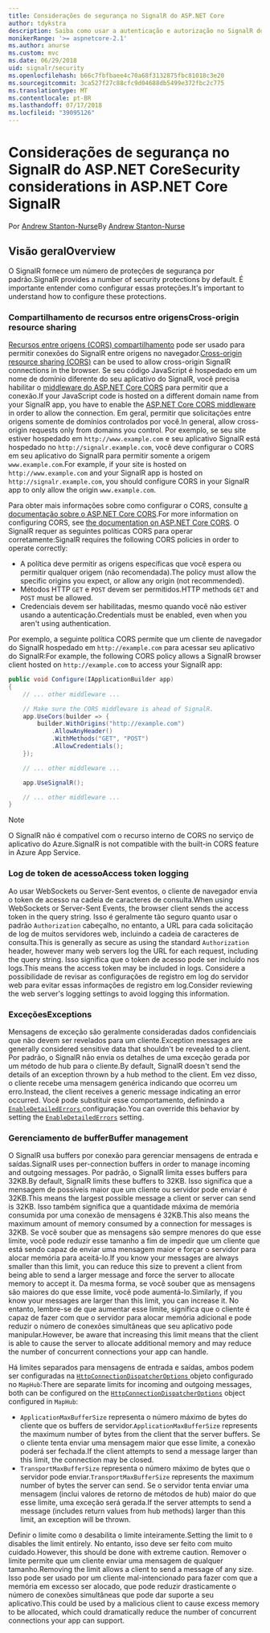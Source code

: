 ```yaml
---
title: Considerações de segurança no SignalR do ASP.NET Core
author: tdykstra
description: Saiba como usar a autenticação e autorização no SignalR do ASP.NET Core.
monikerRange: '>= aspnetcore-2.1'
ms.author: anurse
ms.custom: mvc
ms.date: 06/29/2018
uid: signalr/security
ms.openlocfilehash: b66c7fbfbaee4c70a68f3132875fbc81018c3e20
ms.sourcegitcommit: 3ca527f27c88cfc9d04688db5499e372fbc2c775
ms.translationtype: MT
ms.contentlocale: pt-BR
ms.lasthandoff: 07/17/2018
ms.locfileid: "39095126"
---
```

# <a name="security-considerations-in-aspnet-core-signalr"></a><span data-ttu-id="58b68-103">Considerações de segurança no SignalR do ASP.NET Core</span><span class="sxs-lookup"><span data-stu-id="58b68-103">Security considerations in ASP.NET Core SignalR</span></span>

<span data-ttu-id="58b68-104">Por [Andrew Stanton-Nurse](https://twitter.com/anurse)</span><span class="sxs-lookup"><span data-stu-id="58b68-104">By [Andrew Stanton-Nurse](https://twitter.com/anurse)</span></span>

## <a name="overview"></a><span data-ttu-id="58b68-105">Visão geral</span><span class="sxs-lookup"><span data-stu-id="58b68-105">Overview</span></span>

<span data-ttu-id="58b68-106">O SignalR fornece um número de proteções de segurança por padrão.</span><span class="sxs-lookup"><span data-stu-id="58b68-106">SignalR provides a number of security protections by default.</span></span> <span data-ttu-id="58b68-107">É importante entender como configurar essas proteções.</span><span class="sxs-lookup"><span data-stu-id="58b68-107">It's important to understand how to configure these protections.</span></span>

### <a name="cross-origin-resource-sharing"></a><span data-ttu-id="58b68-108">Compartilhamento de recursos entre origens</span><span class="sxs-lookup"><span data-stu-id="58b68-108">Cross-origin resource sharing</span></span>

<span data-ttu-id="58b68-109">[Recursos entre origens (CORS) compartilhamento](https://en.wikipedia.org/wiki/Cross-origin_resource_sharing) pode ser usado para permitir conexões do SignalR entre origens no navegador.</span><span class="sxs-lookup"><span data-stu-id="58b68-109">[Cross-origin resource sharing (CORS)](https://en.wikipedia.org/wiki/Cross-origin_resource_sharing) can be used to allow cross-origin SignalR connections in the browser.</span></span> <span data-ttu-id="58b68-110">Se seu código JavaScript é hospedado em um nome de domínio diferente do seu aplicativo do SignalR, você precisa habilitar o [middleware do ASP.NET Core CORS](xref:security/cors) para permitir que a conexão.</span><span class="sxs-lookup"><span data-stu-id="58b68-110">If your JavaScript code is hosted on a different domain name from your SignalR app, you have to enable the [ASP.NET Core CORS middleware](xref:security/cors) in order to allow the connection.</span></span> <span data-ttu-id="58b68-111">Em geral, permitir que solicitações entre origens somente de domínios controlados por você.</span><span class="sxs-lookup"><span data-stu-id="58b68-111">In general, allow cross-origin requests only from domains you control.</span></span> <span data-ttu-id="58b68-112">Por exemplo, se seu site estiver hospedado em `http://www.example.com` e seu aplicativo SignalR está hospedado no `http://signalr.example.com`, você deve configurar o CORS em seu aplicativo do SignalR para permitir somente a origem `www.example.com`.</span><span class="sxs-lookup"><span data-stu-id="58b68-112">For example, if your site is hosted on `http://www.example.com` and your SignalR app is hosted on `http://signalr.example.com`, you should configure CORS in your SignalR app to only allow the origin `www.example.com`.</span></span>

<span data-ttu-id="58b68-113">Para obter mais informações sobre como configurar o CORS, consulte [a documentação sobre o ASP.NET Core CORS](xref:security/cors).</span><span class="sxs-lookup"><span data-stu-id="58b68-113">For more information on configuring CORS, see [the documentation on ASP.NET Core CORS](xref:security/cors).</span></span> <span data-ttu-id="58b68-114">O SignalR requer as seguintes políticas CORS para operar corretamente:</span><span class="sxs-lookup"><span data-stu-id="58b68-114">SignalR requires the following CORS policies in order to operate correctly:</span></span>

* <span data-ttu-id="58b68-115">A política deve permitir as origens específicas que você espera ou permitir qualquer origem (não recomendada).</span><span class="sxs-lookup"><span data-stu-id="58b68-115">The policy must allow the specific origins you expect, or allow any origin (not recommended).</span></span>
* <span data-ttu-id="58b68-116">Métodos HTTP `GET` e `POST` devem ser permitidos.</span><span class="sxs-lookup"><span data-stu-id="58b68-116">HTTP methods `GET` and `POST` must be allowed.</span></span>
* <span data-ttu-id="58b68-117">Credenciais devem ser habilitadas, mesmo quando você não estiver usando a autenticação.</span><span class="sxs-lookup"><span data-stu-id="58b68-117">Credentials must be enabled, even when you aren't using authentication.</span></span>

<span data-ttu-id="58b68-118">Por exemplo, a seguinte política CORS permite que um cliente de navegador do SignalR hospedado em `http://example.com` para acessar seu aplicativo do SignalR:</span><span class="sxs-lookup"><span data-stu-id="58b68-118">For example, the following CORS policy allows a SignalR browser client hosted on `http://example.com` to access your SignalR app:</span></span>

```csharp
public void Configure(IApplicationBuilder app)
{
    // ... other middleware ...

    // Make sure the CORS middleware is ahead of SignalR.
    app.UseCors(builder => {
        builder.WithOrigins("http://example.com")
            .AllowAnyHeader()
            .WithMethods("GET", "POST")
            .AllowCredentials();
    });

    // ... other middleware ...

    app.UseSignalR();

    // ... other middleware ...
}
```

> [!NOTE]
> <span data-ttu-id="58b68-119">O SignalR não é compatível com o recurso interno de CORS no serviço de aplicativo do Azure.</span><span class="sxs-lookup"><span data-stu-id="58b68-119">SignalR is not compatible with the built-in CORS feature in Azure App Service.</span></span>

### <a name="access-token-logging"></a><span data-ttu-id="58b68-120">Log de token de acesso</span><span class="sxs-lookup"><span data-stu-id="58b68-120">Access token logging</span></span>

<span data-ttu-id="58b68-121">Ao usar WebSockets ou Server-Sent eventos, o cliente de navegador envia o token de acesso na cadeia de caracteres de consulta.</span><span class="sxs-lookup"><span data-stu-id="58b68-121">When using WebSockets or Server-Sent Events, the browser client sends the access token in the query string.</span></span> <span data-ttu-id="58b68-122">Isso é geralmente tão seguro quanto usar o padrão `Authorization` cabeçalho, no entanto, a URL para cada solicitação de log de muitos servidores web, incluindo a cadeia de caracteres de consulta.</span><span class="sxs-lookup"><span data-stu-id="58b68-122">This is generally as secure as using the standard `Authorization` header, however many web servers log the URL for each request, including the query string.</span></span> <span data-ttu-id="58b68-123">Isso significa que o token de acesso pode ser incluído nos logs.</span><span class="sxs-lookup"><span data-stu-id="58b68-123">This means the access token may be included in logs.</span></span> <span data-ttu-id="58b68-124">Considere a possibilidade de revisar as configurações de registro em log do servidor web para evitar essas informações de registro em log.</span><span class="sxs-lookup"><span data-stu-id="58b68-124">Consider reviewing the web server's logging settings to avoid logging this information.</span></span>

### <a name="exceptions"></a><span data-ttu-id="58b68-125">Exceções</span><span class="sxs-lookup"><span data-stu-id="58b68-125">Exceptions</span></span>

<span data-ttu-id="58b68-126">Mensagens de exceção são geralmente consideradas dados confidenciais que não devem ser revelados para um cliente.</span><span class="sxs-lookup"><span data-stu-id="58b68-126">Exception messages are generally considered sensitive data that shouldn't be revealed to a client.</span></span> <span data-ttu-id="58b68-127">Por padrão, o SignalR não envia os detalhes de uma exceção gerada por um método de hub para o cliente.</span><span class="sxs-lookup"><span data-stu-id="58b68-127">By default, SignalR doesn't send the details of an exception thrown by a hub method to the client.</span></span> <span data-ttu-id="58b68-128">Em vez disso, o cliente recebe uma mensagem genérica indicando que ocorreu um erro.</span><span class="sxs-lookup"><span data-stu-id="58b68-128">Instead, the client receives a generic message indicating an error occurred.</span></span> <span data-ttu-id="58b68-129">Você pode substituir esse comportamento, definindo a [ `EnableDetailedErrors` ](xref:signalr/configuration#configure-server-options) configuração.</span><span class="sxs-lookup"><span data-stu-id="58b68-129">You can override this behavior by setting the [`EnableDetailedErrors`](xref:signalr/configuration#configure-server-options) setting.</span></span>

### <a name="buffer-management"></a><span data-ttu-id="58b68-130">Gerenciamento de buffer</span><span class="sxs-lookup"><span data-stu-id="58b68-130">Buffer management</span></span>

<span data-ttu-id="58b68-131">O SignalR usa buffers por conexão para gerenciar mensagens de entrada e saídas.</span><span class="sxs-lookup"><span data-stu-id="58b68-131">SignalR uses per-connection buffers in order to manage incoming and outgoing messages.</span></span> <span data-ttu-id="58b68-132">Por padrão, o SignalR limita esses buffers para 32KB.</span><span class="sxs-lookup"><span data-stu-id="58b68-132">By default, SignalR limits these buffers to 32KB.</span></span> <span data-ttu-id="58b68-133">Isso significa que a mensagem de possíveis maior que um cliente ou servidor pode enviar é 32KB.</span><span class="sxs-lookup"><span data-stu-id="58b68-133">This means the largest possible message a client or server can send is 32KB.</span></span> <span data-ttu-id="58b68-134">Isso também significa que a quantidade máxima de memória consumida por uma conexão de mensagens é 32KB.</span><span class="sxs-lookup"><span data-stu-id="58b68-134">This also means the maximum amount of memory consumed by a connection for messages is 32KB.</span></span> <span data-ttu-id="58b68-135">Se você souber que as mensagens são sempre menores do que esse limite, você pode reduzir esse tamanho a fim de impedir que um cliente que está sendo capaz de enviar uma mensagem maior e forçar o servidor para alocar memória para aceitá-lo.</span><span class="sxs-lookup"><span data-stu-id="58b68-135">If you know your messages are always smaller than this limit, you can reduce this size to prevent a client from being able to send a larger message and force the server to allocate memory to accept it.</span></span> <span data-ttu-id="58b68-136">Da mesma forma, se você souber que as mensagens são maiores do que esse limite, você pode aumentá-lo.</span><span class="sxs-lookup"><span data-stu-id="58b68-136">Similarly, if you know your messages are larger than this limit, you can increase it.</span></span> <span data-ttu-id="58b68-137">No entanto, lembre-se de que aumentar esse limite, significa que o cliente é capaz de fazer com que o servidor para alocar memória adicional e pode reduzir o número de conexões simultâneas que seu aplicativo pode manipular.</span><span class="sxs-lookup"><span data-stu-id="58b68-137">However, be aware that increasing this limit means that the client is able to cause the server to allocate additional memory and may reduce the number of concurrent connections your app can handle.</span></span>

<span data-ttu-id="58b68-138">Há limites separados para mensagens de entrada e saídas, ambos podem ser configuradas na [ `HttpConnectionDispatcherOptions` ](xref:signalr/configuration#configure-server-options) objeto configurado no `MapHub`:</span><span class="sxs-lookup"><span data-stu-id="58b68-138">There are separate limits for incoming and outgoing messages, both can be configured on the [`HttpConnectionDispatcherOptions`](xref:signalr/configuration#configure-server-options) object configured in `MapHub`:</span></span>

* <span data-ttu-id="58b68-139">`ApplicationMaxBufferSize` representa o número máximo de bytes do cliente que os buffers de servidor.</span><span class="sxs-lookup"><span data-stu-id="58b68-139">`ApplicationMaxBufferSize` represents the maximum number of bytes from the client that the server buffers.</span></span> <span data-ttu-id="58b68-140">Se o cliente tenta enviar uma mensagem maior que esse limite, a conexão poderá ser fechada.</span><span class="sxs-lookup"><span data-stu-id="58b68-140">If the client attempts to send a message larger than this limit, the connection may be closed.</span></span>
* <span data-ttu-id="58b68-141">`TransportMaxBufferSize` representa o número máximo de bytes que o servidor pode enviar.</span><span class="sxs-lookup"><span data-stu-id="58b68-141">`TransportMaxBufferSize` represents the maximum number of bytes the server can send.</span></span> <span data-ttu-id="58b68-142">Se o servidor tenta enviar uma mensagem (inclui valores de retorno de métodos de hub) maior do que esse limite, uma exceção será gerada.</span><span class="sxs-lookup"><span data-stu-id="58b68-142">If the server attempts to send a message (includes return values from hub methods) larger than this limit, an exception will be thrown.</span></span>

<span data-ttu-id="58b68-143">Definir o limite como `0` desabilita o limite inteiramente.</span><span class="sxs-lookup"><span data-stu-id="58b68-143">Setting the limit to `0` disables the limit entirely.</span></span> <span data-ttu-id="58b68-144">No entanto, isso deve ser feito com muito cuidado.</span><span class="sxs-lookup"><span data-stu-id="58b68-144">However, this should be done with extreme caution.</span></span> <span data-ttu-id="58b68-145">Remover o limite permite que um cliente enviar uma mensagem de qualquer tamanho.</span><span class="sxs-lookup"><span data-stu-id="58b68-145">Removing the limit allows a client to send a message of any size.</span></span> <span data-ttu-id="58b68-146">Isso pode ser usado por um cliente mal-intencionado para fazer com que a memória em excesso ser alocado, que pode reduzir drasticamente o número de conexões simultâneas que pode dar suporte a seu aplicativo.</span><span class="sxs-lookup"><span data-stu-id="58b68-146">This could be used by a malicious client to cause excess memory to be allocated, which could dramatically reduce the number of concurrent connections your app can support.</span></span>
